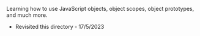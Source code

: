 Learning how to use JavaScript objects, object scopes, object prototypes, and much more.
+ Revisited this directory - 17/5/2023
